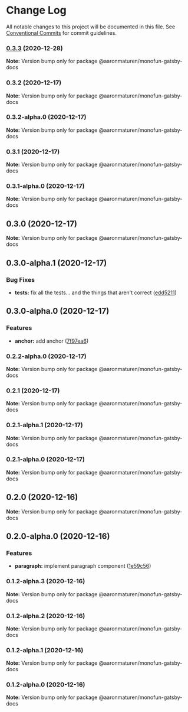 # Change Log

All notable changes to this project will be documented in this file.
See [Conventional Commits](https://conventionalcommits.org) for commit guidelines.

### [0.3.3](https://github.com/gatsbyjs/gatsby-starter-hello-world/compare/@aaronmaturen/monofun-gatsby-docs@0.3.2...@aaronmaturen/monofun-gatsby-docs@0.3.3) (2020-12-28)

**Note:** Version bump only for package @aaronmaturen/monofun-gatsby-docs





### 0.3.2 (2020-12-17)

**Note:** Version bump only for package @aaronmaturen/monofun-gatsby-docs





### 0.3.2-alpha.0 (2020-12-17)

**Note:** Version bump only for package @aaronmaturen/monofun-gatsby-docs





### 0.3.1 (2020-12-17)

**Note:** Version bump only for package @aaronmaturen/monofun-gatsby-docs





### 0.3.1-alpha.0 (2020-12-17)

**Note:** Version bump only for package @aaronmaturen/monofun-gatsby-docs





## 0.3.0 (2020-12-17)

**Note:** Version bump only for package @aaronmaturen/monofun-gatsby-docs





## 0.3.0-alpha.1 (2020-12-17)


### Bug Fixes

* **tests:** fix all the tests... and the things that aren't correct ([edd5211](https://github.com/gatsbyjs/gatsby-starter-hello-world/commit/edd52114dd151271de0acbf69fafe06d7588d868))



## 0.3.0-alpha.0 (2020-12-17)


### Features

* **anchor:** add anchor ([7f97ea6](https://github.com/gatsbyjs/gatsby-starter-hello-world/commit/7f97ea6e63a151a889c544e836037364134e7059))



### 0.2.2-alpha.0 (2020-12-17)

**Note:** Version bump only for package @aaronmaturen/monofun-gatsby-docs





### 0.2.1 (2020-12-17)

**Note:** Version bump only for package @aaronmaturen/monofun-gatsby-docs





### 0.2.1-alpha.1 (2020-12-17)

**Note:** Version bump only for package @aaronmaturen/monofun-gatsby-docs





### 0.2.1-alpha.0 (2020-12-17)

**Note:** Version bump only for package @aaronmaturen/monofun-gatsby-docs





## 0.2.0 (2020-12-16)

**Note:** Version bump only for package @aaronmaturen/monofun-gatsby-docs





## 0.2.0-alpha.0 (2020-12-16)


### Features

* **paragraph:** implement paragraph component ([1e59c56](https://github.com/gatsbyjs/gatsby-starter-hello-world/commit/1e59c56c233c5deac37a4415b06be09dd71cd093))



### 0.1.2-alpha.3 (2020-12-16)

**Note:** Version bump only for package @aaronmaturen/monofun-gatsby-docs





### 0.1.2-alpha.2 (2020-12-16)

**Note:** Version bump only for package @aaronmaturen/monofun-gatsby-docs





### 0.1.2-alpha.1 (2020-12-16)

**Note:** Version bump only for package @aaronmaturen/monofun-gatsby-docs





### 0.1.2-alpha.0 (2020-12-16)

**Note:** Version bump only for package @aaronmaturen/monofun-gatsby-docs
